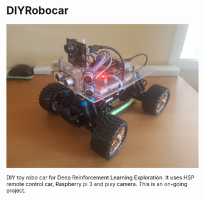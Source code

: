# DIYRobocar

![Alt text](/diyrobocar.jpg?raw=true "DIYRobocar")

DIY toy robo car for Deep Reinforcement Learning Exploration. It uses HSP remote control car, Raspberry pi 3 and pixy camera. This is an on-going project.


